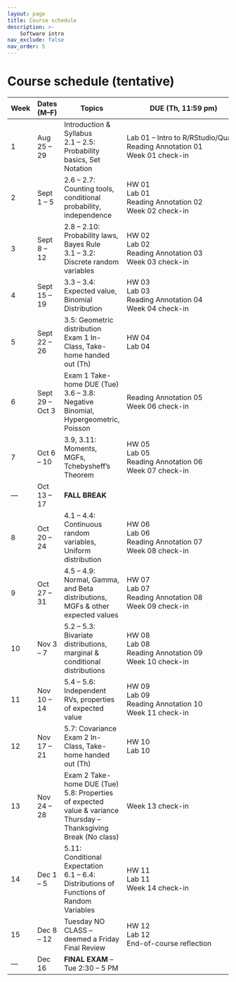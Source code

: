 ```yaml
---
layout: page
title: Course schedule
description: >-
    Software intro
nav_exclude: false
nav_order: 5
---
```


<style>
table th:last-child,
table td:last-child {
  white-space: nowrap;
}
</style>

# Course schedule (tentative) 

| Week | Dates (M–F)     | Topics                                                                                                  | DUE (Th, 11:59 pm)                                                                 |
|------|-----------------|---------------------------------------------------------------------------------------------------------|-------------------------------------------------------------------------------------|
| 1    | Aug 25 – 29     | Introduction & Syllabus<br>2.1 – 2.5: Probability basics, Set Notation                                  | Lab 01 – Intro to R/RStudio/Quarto<br>Reading Annotation 01<br>Week 01 check-in     |
| 2    | Sept 1 – 5      | 2.6 – 2.7: Counting tools, conditional probability, independence                                        | HW 01<br>Lab 01<br>Reading Annotation 02<br>Week 02 check-in                        |
| 3    | Sept 8 – 12     | 2.8 – 2.10: Probability laws, Bayes Rule<br>3.1 – 3.2: Discrete random variables                         | HW 02<br>Lab 02<br>Reading Annotation 03<br>Week 03 check-in                        |
| 4    | Sept 15 – 19    | 3.3 – 3.4: Expected value, Binomial Distribution                                                         | HW 03<br>Lab 03<br>Reading Annotation 04<br>Week 04 check-in                        |
| 5    | Sept 22 – 26    | 3.5: Geometric distribution<br>Exam 1 In-Class, Take-home handed out (Th)                                | HW 04<br>Lab 04                                                                     |
| 6    | Sept 29 – Oct 3 | Exam 1 Take-home DUE (Tue)<br>3.6 – 3.8: Negative Binomial, Hypergeometric, Poisson                       | Reading Annotation 05<br>Week 06 check-in                                           |
| 7    | Oct 6 – 10      | 3.9, 3.11: Moments, MGFs, Tchebysheff’s Theorem                                                           | HW 05<br>Lab 05<br>Reading Annotation 06<br>Week 07 check-in                        |
| —    | Oct 13 – 17     | **FALL BREAK**                                                                                           |                                                                                     |
| 8    | Oct 20 – 24     | 4.1 – 4.4: Continuous random variables, Uniform distribution                                             | HW 06<br>Lab 06<br>Reading Annotation 07<br>Week 08 check-in                         |
| 9    | Oct 27 – 31     | 4.5 – 4.9: Normal, Gamma, and Beta distributions, MGFs & other expected values                           | HW 07<br>Lab 07<br>Reading Annotation 08<br>Week 09 check-in                         |
| 10   | Nov 3 – 7       | 5.2 – 5.3: Bivariate distributions, marginal & conditional distributions                                 | HW 08<br>Lab 08<br>Reading Annotation 09<br>Week 10 check-in                         |
| 11   | Nov 10 – 14     | 5.4 – 5.6: Independent RVs, properties of expected value                                                  | HW 09<br>Lab 09<br>Reading Annotation 10<br>Week 11 check-in                         |
| 12   | Nov 17 – 21     | 5.7: Covariance<br>Exam 2 In-Class, Take-home handed out (Th)                                             | HW 10<br>Lab 10                                                                     |
| 13   | Nov 24 – 28     | Exam 2 Take-home DUE (Tue)<br>5.8: Properties of expected value & variance<br>Thursday – Thanksgiving Break (No class) | Week 13 check-in                                                                    |
| 14   | Dec 1 – 5       | 5.11: Conditional Expectation<br>6.1 – 6.4: Distributions of Functions of Random Variables               | HW 11<br>Lab 11<br>Week 14 check-in                                                 |
| 15   | Dec 8 – 12      | Tuesday NO CLASS – deemed a Friday<br>Final Review                                                        | HW 12<br>Lab 12<br>End-of-course reflection                                         |
| —    | Dec 16          | **FINAL EXAM** – Tue 2:30 – 5 PM                                                                          |                                                                                     |
